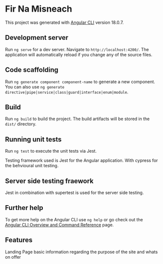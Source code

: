 # Fir Na Misneach

This project was generated with [Angular CLI](https://github.com/angular/angular-cli) version 18.0.7.

## Development server

Run `ng serve` for a dev server. Navigate to `http://localhost:4200/`. The application will automatically reload if you change any of the source files.

## Code scaffolding

Run `ng generate component component-name` to generate a new component. You can also use `ng generate directive|pipe|service|class|guard|interface|enum|module`.

## Build

Run `ng build` to build the project. The build artifacts will be stored in the `dist/` directory.

## Running unit tests

Run `ng test` to execute the unit tests via Jest.

Testing framework used is Jest for the Angular application. With cypress for the behvioural unit testing.

## Server side testing fraework

Jest in combination with supertest is used for the server side testing.


## Further help

To get more help on the Angular CLI use `ng help` or go check out the [Angular CLI Overview and Command Reference](https://angular.dev/tools/cli) page.

## Features

Landing Page basic information regarding the purpose of the site and whats on offer



